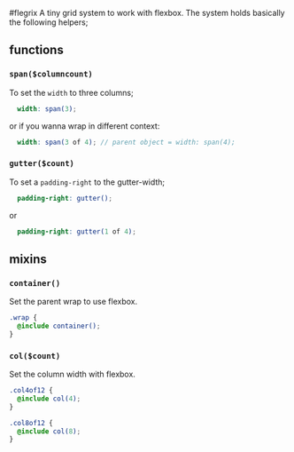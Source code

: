 #flegrix
A tiny grid system to work with flexbox.
The system holds basically the following helpers;

## functions

### `span($columncount)`
To set the `width` to three columns;
```SCSS
  width: span(3);
```
or if you wanna wrap in different context:
```SCSS
  width: span(3 of 4); // parent object = width: span(4);
```

### `gutter($count)`
To set a `padding-right` to the gutter-width;
```SCSS
  padding-right: gutter();
```
or
```SCSS
  padding-right: gutter(1 of 4);
```

## mixins


### `container()`
Set the parent wrap to use flexbox.
```SCSS
.wrap {
  @include container();
}
```


### `col($count)`
Set the column width with flexbox.

```SCSS
.col4of12 {
  @include col(4);
}

.col8of12 {
  @include col(8);
}
```
